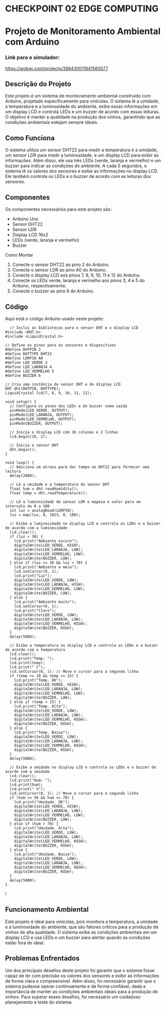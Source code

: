 # CHECKPOINT 02 EDGE COMPUTING

# Projeto de Monitoramento Ambiental com Arduino

### Link para o simulador:
<https://wokwi.com/projects/396430011841560577>

## Descrição do Projeto
Este projeto é um sistema de monitoramento ambiental construído com Arduino, projetado especificamente para vinícolas. O sistema lê a umidade, a temperatura e a luminosidade do ambiente, exibe essas informações em um display LCD e controla LEDs e um buzzer de acordo com essas leituras. O objetivo é manter a qualidade na produção dos vinhos, garantindo que as condições ambientais estejam sempre ideais.

## Como Funciona
O sistema utiliza um sensor DHT22 para medir a temperatura e a umidade, um sensor LDR para medir a luminosidade, e um display LCD para exibir as informações. Além disso, ele usa três LEDs (verde, laranja e vermelho) e um buzzer para indicar as condições do ambiente. A cada 5 segundos, o sistema lê os valores dos sensores e exibe as informações no display LCD. Ele também controla os LEDs e o buzzer de acordo com as leituras dos sensores.

## Componentes
Os componentes necessários para este projeto são:
* Arduino Uno
* Sensor DHT22
* Sensor LDR
* Display LCD 16x2
* LEDs (verde, laranja e vermelho)
* Buzzer

Como Montar
1. Conecte o sensor DHT22 ao pino 2 do Arduino.
2. Conecte o sensor LDR ao pino A0 do Arduino.
3. Conecte o display LCD aos pinos 7, 8, 9, 10, 11 e 12 do Arduino.
4. Conecte os LEDs verde, laranja e vermelho aos pinos 3, 4 e 5 do Arduino, respectivamente.
5. Conecte o buzzer ao pino 6 do Arduino.

## Código
Aqui está o código Arduino usado neste projeto:
~~~arduino
  // Inclui as bibliotecas para o sensor DHT e o display LCD
#include <DHT.h>
#include <LiquidCrystal.h>

// Define os pinos para os sensores e dispositivos
#define DHTPIN 2
#define DHTTYPE DHT22
#define LDRPIN A0
#define LED_VERDE 3
#define LED_LARANJA 4
#define LED_VERMELHO 5
#define BUZZER 6

// Cria uma instância do sensor DHT e do display LCD
DHT dht(DHTPIN, DHTTYPE);
LiquidCrystal lcd(7, 8, 9, 10, 11, 12);

void setup() {
  // Configura os pinos dos LEDs e do buzzer como saída
  pinMode(LED_VERDE, OUTPUT);
  pinMode(LED_LARANJA, OUTPUT);
  pinMode(LED_VERMELHO, OUTPUT);
  pinMode(BUZZER, OUTPUT);

  // Inicia o display LCD com 16 colunas e 2 linhas
  lcd.begin(16, 2);

  // Inicia o sensor DHT
  dht.begin();
}

void loop() {
  // Adiciona um atraso para dar tempo ao DHT22 para fornecer uma leitura
  delay(2000);

  // Lê a umidade e a temperatura do sensor DHT
  float hum = dht.readHumidity();
  float temp = dht.readTemperature();

  // Lê a luminosidade do sensor LDR e mapeia o valor para um intervalo de 0 a 100
  int luz = analogRead(LDRPIN);
  luz = map(luz, 0, 1023, 0, 100);

  // Exibe a luminosidade no display LCD e controla os LEDs e o buzzer de acordo com a luminosidade
  lcd.clear();
  if (luz < 30) {
    lcd.print("Ambiente escuro");
    digitalWrite(LED_VERDE, HIGH);
    digitalWrite(LED_LARANJA, LOW);
    digitalWrite(LED_VERMELHO, LOW);
    digitalWrite(BUZZER, LOW);
  } else if (luz >= 30 && luz < 70) {
    lcd.print("Ambiente a meia");
    lcd.setCursor(0, 1);
    lcd.print("Luz");
    digitalWrite(LED_VERDE, LOW);
    digitalWrite(LED_LARANJA, HIGH);
    digitalWrite(LED_VERMELHO, LOW);
    digitalWrite(BUZZER, LOW);
  } else {
    lcd.print("Ambiente muito");
    lcd.setCursor(0, 1);
    lcd.print("Claro");
    digitalWrite(LED_VERDE, LOW);
    digitalWrite(LED_LARANJA, LOW);
    digitalWrite(LED_VERMELHO, HIGH);
    digitalWrite(BUZZER, HIGH);
  }
  delay(5000);

  // Exibe a temperatura no display LCD e controla os LEDs e o buzzer de acordo com a temperatura
  lcd.clear();
  lcd.print("Temp: ");
  lcd.print(temp);
  lcd.print(" C");
  lcd.setCursor(0, 1); // Move o cursor para a segunda linha
  if (temp >= 10 && temp <= 15) {
    lcd.print("Temp. OK");
    digitalWrite(LED_VERDE, HIGH);
    digitalWrite(LED_LARANJA, LOW);
    digitalWrite(LED_VERMELHO, LOW);
    digitalWrite(BUZZER, LOW);
  } else if (temp > 15) {
    lcd.print("Temp. Alta");
    digitalWrite(LED_VERDE, LOW);
    digitalWrite(LED_LARANJA, LOW);
    digitalWrite(LED_VERMELHO, HIGH);
    digitalWrite(BUZZER, HIGH);
  } else {
    lcd.print("Temp. Baixa");
    digitalWrite(LED_VERDE, LOW);
    digitalWrite(LED_LARANJA, LOW);
    digitalWrite(LED_VERMELHO, HIGH);
    digitalWrite(BUZZER, HIGH);
  }
  delay(5000);

  // Exibe a umidade no display LCD e controla os LEDs e o buzzer de acordo com a umidade
  lcd.clear();
  lcd.print("Hum: ");
  lcd.print(hum);
  lcd.print(" %");
  lcd.setCursor(0, 1); // Move o cursor para a segunda linha
  if (hum >= 50 && hum <= 70) {
    lcd.print("Umidade. OK");
    digitalWrite(LED_VERDE, HIGH);
    digitalWrite(LED_LARANJA, LOW);
    digitalWrite(LED_VERMELHO, LOW);
    digitalWrite(BUZZER, LOW);
  } else if (hum > 70) {
    lcd.print("Umidade. Alta");
    digitalWrite(LED_VERDE, LOW);
    digitalWrite(LED_LARANJA, LOW);
    digitalWrite(LED_VERMELHO, HIGH);
    digitalWrite(BUZZER, HIGH);
  } else {
    lcd.print("Umidade. Baixa");
    digitalWrite(LED_VERDE, LOW);
    digitalWrite(LED_LARANJA, LOW);
    digitalWrite(LED_VERMELHO, HIGH);
    digitalWrite(BUZZER, HIGH);
  }
  delay(5000);
}
~~~
!

## Funcionamento Ambiental
Este projeto é ideal para vinícolas, pois monitora a temperatura, a umidade e a luminosidade do ambiente, que são fatores críticos para a produção de vinhos de alta qualidade. O sistema exibe as condições ambientais em um display LCD e usa LEDs e um buzzer para alertar quando as condições estão fora do ideal.

## Problemas Enfrentados
Um dos principais desafios deste projeto foi garantir que o sistema fosse capaz de ler com precisão os valores dos sensores e exibir as informações de forma clara e compreensível. Além disso, foi necessário garantir que o sistema pudesse operar continuamente e de forma confiável, dada a importância de manter as condições ambientais ideais para a produção de vinhos. Para superar esses desafios, foi necessário um cuidadoso planejamento e teste do sistema.
